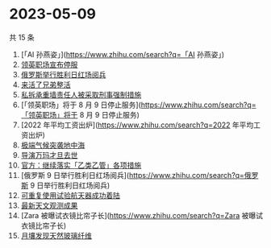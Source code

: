 # 2023-05-09

共 15 条

<!-- BEGIN -->
<!-- 最后更新时间 Tue May 09 2023 23:12:36 GMT+0800 (China Standard Time) -->

1. [「AI 孙燕姿」](https://www.zhihu.com/search?q=「AI 孙燕姿」)
1. [领英职场宣布停服](https://www.zhihu.com/search?q=领英职场宣布停服)
1. [俄罗斯举行胜利日红场阅兵](https://www.zhihu.com/search?q=俄罗斯举行胜利日红场阅兵)
1. [来活了兄弟整活](https://www.zhihu.com/search?q=来活了兄弟整活)
1. [私拆承重墙责任人被采取刑事强制措施](https://www.zhihu.com/search?q=私拆承重墙责任人被采取刑事强制措施)
1. [「领英职场」将于 8 月 9
   日停止服务](https://www.zhihu.com/search?q=「领英职场」将于 8 月 9
   日停止服务)
1. [2022 年平均工资出炉](https://www.zhihu.com/search?q=2022 年平均工资出炉)
1. [极端气候突袭地中海](https://www.zhihu.com/search?q=极端气候突袭地中海)
1. [导演万玛才旦去世](https://www.zhihu.com/search?q=导演万玛才旦去世)
1. [官方：继续落实「乙类乙管」各项措施](https://www.zhihu.com/search?q=官方：继续落实「乙类乙管」各项措施)
1. [俄罗斯 9 日举行胜利日红场阅兵](https://www.zhihu.com/search?q=俄罗斯 9
   日举行胜利日红场阅兵)
1. [可重复使用试验航天器成功着陆](https://www.zhihu.com/search?q=可重复使用试验航天器成功着陆)
1. [最新天文观测成果](https://www.zhihu.com/search?q=最新天文观测成果)
1. [Zara 被曝试衣镜比帘子长](https://www.zhihu.com/search?q=Zara
   被曝试衣镜比帘子长)
1. [月壤发现天然玻璃纤维](https://www.zhihu.com/search?q=月壤发现天然玻璃纤维)

<!-- END -->
